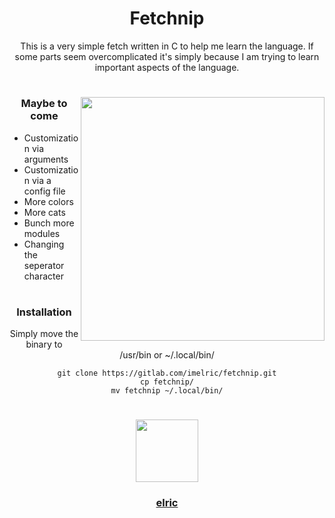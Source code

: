 <div align="center">

# Fetchnip
This is a very simple fetch written in C to help me learn the language.
If some parts seem overcomplicated it's simply because I am trying to learn important aspects of the language.
#

<img alt="" src="https://imgur.com/SsgCxv8.png" width="390px" align="right"></img>

### Maybe to come

</div>

* Customization via arguments
* Customization via a config file
* More colors
* More cats
* Bunch more modules
* Changing the seperator character

<div align=center>

#

### Installation

Simply move the binary to /usr/bin or ~/.local/bin/
```
git clone https://gitlab.com/imelric/fetchnip.git
cp fetchnip/
mv fetchnip ~/.local/bin/
```

</div>

#

<div id="header" align="center">
  <a href="https://gitlab.com/imelric">
    <img src="https://imgur.com/JTojIaG.png" width="100"/>
  </a>
  <a href="https://github.com/onelric/">
    <h3>elric</h3>  
  </a>
</div>

